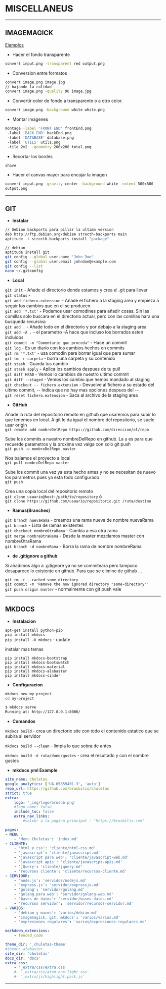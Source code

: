 # MISCELLANEUS

---

## **IMAGEMAGICK**

[Ejemplos](https://www.imagemagick.org/Usage/)

* Hacer el fondo transparente

```sh
convert input.png -transparent red output.png
```

* Conversion entre formatos

```sh
convert image.png image.jpg
// bajando la calidad
convert image.png -quality 90 image.jpg
```

* Convertir color de fondo a transparente o a otro color.  

```sh
convert image.png -background white white.png
```

* Montar imagenes

```sh
montage -label 'FRONT END' frontEnd.png  
 -label 'BACK END' backEnd.png   
 -label 'DATABASE' database.png   
 -label 'UTILS' utils.png   
 -tile 2x2  -geometry 200x200 total.png
```

* Recortar los bordes

```sh
shave
```

* Hacer el canvas mayor para encajar la imagen  

```sh
convert input.png -gravity center -background white -extent 500x500
output.png
```

---

## **GIT**

* **Instalar**

```sh
// Debian backports para pillar la ultima version
deb http://ftp.debian.org/debian strecth-backports main
aptitude -t strecth-backports install "package"

// debian
aptitude install git
git config --global user.name "John Doe"
git config --global user.email johndoe@example.com
git config --list
nano ~/.gitconfig
```

* **Local**

`git init` - Añade el directorio donde estamos y crea el .git para llevar  
`git status` -   
`git add fichero.extension` -  Añade el fichero a la staging area y empieza a seguir los cambios que en el se producen  
`git add '*.txt'` -  Podemos usar comodines para añadir cosas. Sin las comillas solo buscara en el directorio actual, pero con las comillas hara una busqueda recursiva  
`git add .` -  Añade todo en el directorio y por debajo a la staging area  
`git add -A .` -  el parametro -A hace que incluso los borrados esten incluidos  
`git commit -m "Comentario que proceda"` -  Hace un commit  
`git log` -  Es un diario con los cambios hechos en commits  
`git rm '*.txt'` -  usa comodin para borrar igual que para sumar  
`git tm -r carpeta` - borra una carpeta y su contenido  
`git stash` -  Guarda tus cambio  
`git stash apply` - Aplica los cambios despues de tu pull  
`git diff HEAD` - Vemos lo cambios de nuestro ultimo commit  
`git diff --staged` - Vemos los cambio que hemos mandado al staging  
`git checkout -- fichero.extension` - Devuelve al fichero a su estado del ultimo commit, -- Indica que no hay mas opciones despues del --  
`git reset fichero.extension` - Saca al archivo de la staging area 

* **GitHub**

Añade la ruta del repositorio remoto en github que usaremos para subir lo que tenemos en local. A git le da igual el nombre del repositorio, se suele usar origin  
`git remote add nombreDelRepo https://github.com/direccion/al/repo`

Sube los commits a nuestro nombreDelRepo en github. La u es para que recuerde parametros y la proxima vez valga con solo git push  
`git push -u nombreDelRepo master`

Nos bajamos el proyecto a local  
`git pull nombreDelRepo master`

Sube los commit una vez ya esta hecho antes y no se necesitan de nuevo los parametros pues ya esta todo configurado  
`git push`

Crea una copia local del repositorio remoto  
`git clone usuario@host:/path/to/repository` ó  
`git clone https://github.com/usuario/repositorio.git /ruta/destino`

* **Ramas(Branches)**

`git branch nuevaRama` - creamos una rama nueva de nombre nuevaRama  
`git branch` - Lista de ramas existentes  
`git checkout nombreOtraRama` - Cambia a esa otra rama  
`git merge nombreOtraRama` - Desde la master mezclamos master con nombreOtraRama  
`git branch -d nombreRama` - Borra la rama de nombre nombreRama  

* **de .gitignore a github**

Si añadimos algo a .gitignore ya no se commiteara pero tampoco desaparece lo existente en github. Para que se elimine de github ...

`git rm -r --cached some-directory`  
`git commit -m 'Remove the now ignored directory "some-directory"'`  
`git push origin master` - normalmente con git push vale

---

## **MKDOCS**


* **Instalacion**

`apt-get install python-pip`  
`pip install mkdocs`  
`pip install -U mkdocs` -  update

instalar mas temas  

`pip install mkdocs-bootstrap`  
`pip install mkdocs-bootswatch`  
`pip install mkdocs-material`  
`pip install mkdocs-alabaster`  
`pip install mkdocs-cinder`  

* **Configuracion**

```sh
mkdocs new my-project
cd my-project
```

```sh
$ mkdocs serve
Running at: http://127.0.0.1:8000/
```

* **Comandos**

`mkdocs build` - crea un directorio site con todo el contenido estatico que se subira al servidor 

`mkdocs build --clean` - limpia lo que sobra de antes  

`mkdocs build -d ruta/done/gustes` - crea el resultado y con el nombre gustes    

* **mkdocs.yml Example**

```yml
site_name: Chuletas
google_analytics: ['UA-65859401-3', 'auto']
repo_url: https://github.com/brusbilis/chuletas
strict: true
extra:
    logo: '_img/logo/brusbb.png'
    #logo_name: false
    include_toc: false
    extra_nav_links:
        #volver a la pagina principal : "https://brusbilis.com"

pages:
- MENU :
    - 'Menu Chuletas': 'index.md'
- CLIENTE:
    - 'html y css': 'cliente/html-css.md'
    - 'javascript': 'cliente/javascript.md'
    - 'javascript para web': 'cliente/javascript-web.md'
    - 'javascript apis': 'cliente/javascript-apis.md'
    - 'jQuery': 'cliente/jquery.md'
    - 'recursos cliente': 'cliente/recursos-cliente.md'
- SERVIDOR:
    - 'node.js': 'servidor/nodejs.md'
    - 'express.js': 'servidor/expressjs.md'
    - 'golang': 'servidor/golang.md' 
    - 'golang para web': 'servidor/golang-web.md'
    - 'bases de datos': 'servidor/bases-datos.md'
    - 'recursos servidor': 'servidor/recursos-servidor.md'
- VARIOS:
    - 'debian y macos': 'varios/debian.md'
    - 'imagemagick, git, mkdocs': 'varios/varios.md'
    - 'expresiones regulares': 'varios/expresiones-regulares.md'

markdown_extensions: 
    - fenced_code

theme_dir: '_chuletas-theme'
#theme: alabaster
site_dir: 'chuletas'
docs_dir: 'docs'
extra_css:
    - '_extra/css/extra.css'
    #- '_extra/css/atom-one-light.css'
    #- '_extra/js/highlight.pack.js'
```

---
